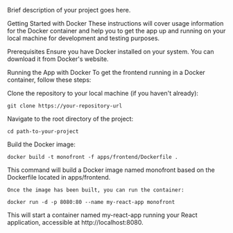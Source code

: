 Brief description of your project goes here.

Getting Started with Docker
These instructions will cover usage information for the Docker container and help you to get the app up and running on your local machine for development and testing purposes.

Prerequisites
Ensure you have Docker installed on your system. You can download it from Docker's website.

Running the App with Docker
To get the frontend running in a Docker container, follow these steps:

Clone the repository to your local machine (if you haven't already):

```
git clone https://your-repository-url
```
Navigate to the root directory of the project:
```
cd path-to-your-project
```
Build the Docker image:

```
docker build -t monofront -f apps/frontend/Dockerfile .
```
This command will build a Docker image named monofront based on the Dockerfile located in apps/frontend.
```
Once the image has been built, you can run the container:

docker run -d -p 8080:80 --name my-react-app monofront
```
This will start a container named my-react-app running your React application, accessible at http://localhost:8080.

